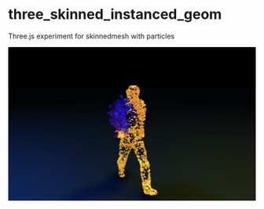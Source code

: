 # three_skinned_instanced_geom
Three.js experiment for skinnedmesh with particles

![preview](./images/preview.jpg)